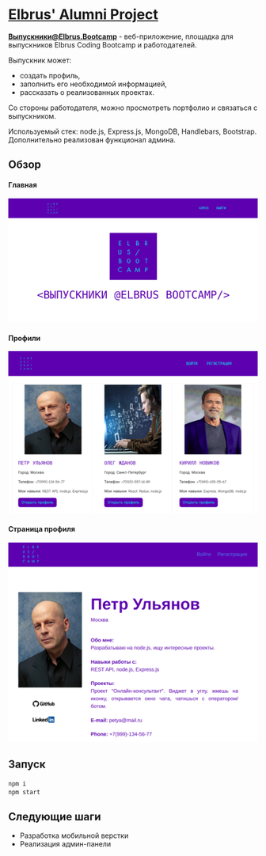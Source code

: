 # <a href="https://elbrus-alumni-project.herokuapp.com/">Elbrus' Alumni Project</a>

**Выпускники@Elbrus.Bootcamp** - веб-приложение, площадка для выпускников Elbrus Coding Bootcamp и работодателей.

Выпускник может:
  * создать профиль,
  * заполнить его необходимой информацией,
  * рассказать о реализованных проектах. 
  
  Со стороны работодателя, можно просмотреть портфолио и связаться с выпускником.
  
  Используемый стек: node.js, Express.js, MongoDB, Handlebars, Bootstrap. Дополнительно реализован функционал админа.

## Обзор
#### Главная
![Main Page](https://github.com/re-mark/elbrus-alumni-project/blob/master/readme-assets/mainpage.png)
#### Профили
![Profiles](https://github.com/re-mark/elbrus-alumni-project/blob/master/readme-assets/mainprof.png)
#### Страница профиля
![Profile Page](https://github.com/re-mark/elbrus-alumni-project/blob/master/readme-assets/profile.png)

## Запуск
```js
npm i 
npm start
```
## Следующие шаги
* Разработка мобильной верстки
* Реализация админ-панели
